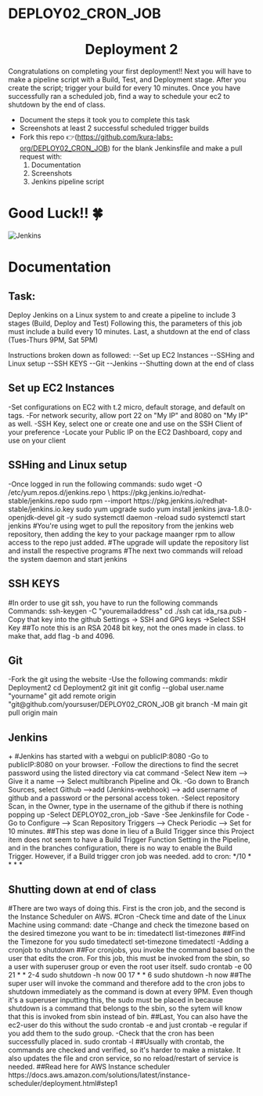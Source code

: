 # DEPLOY02_CRON_JOB

<h1 align=center>Deployment 2</h1>

Congratulations on completing your first deployment!! Next you will have to make a pipeline script with a Build, Test, and Deployment stage. After you create the script; trigger your build for every 10 minutes. Once you have successfully ran a scheduled job, find a way to schedule your ec2 to shutdown by the end of class. 

- Document the steps it took you to complete this task
- Screenshots at least 2 successful scheduled trigger builds 
- Fork this repo 👉(https://github.com/kura-labs-org/DEPLOY02_CRON_JOB) for the blank Jenkinsfile and make a pull request with:
  1. Documentation
  2. Screenshots
  3. Jenkins pipeline script   

#  **Good Luck!!** :four_leaf_clover: 

![Jenkins](https://www.jenkins.io/images/logos/needs-you/Jenkins_Needs_You-transparent.png)

<h1>Documentation </h1>

<h2>Task:</h2>
Deploy Jenkins on a Linux system to and create a pipeline to include 3 stages (Build, Deploy and Test)
Following this, the parameters of this job must include a build every 10 minutes.
Last, a shutdown at the end of class (Tues-Thurs 9PM, Sat 5PM)

Instructions broken down as followed:
--Set up EC2 Instances
--SSHing and Linux setup
--SSH KEYS
--Git
--Jenkins
--Shutting down at the end of class

<h2>Set up EC2 Instances</h2>
-Set configurations on EC2 with t.2 micro, default storage, and default on tags.
-For network security, allow port 22 on "My IP" and 8080 on "My IP" as well.
-SSH Key, select one or create one and use on the SSH Client of your preference
-Locate your Public IP on the EC2 Dashboard, copy and use on your client

<h2>SSHing and Linux setup</h2>
-Once logged in run the following commands:
sudo wget -O /etc/yum.repos.d/jenkins.repo \
    https://pkg.jenkins.io/redhat-stable/jenkins.repo
sudo rpm --import https://pkg.jenkins.io/redhat-stable/jenkins.io.key
sudo yum upgrade
sudo yum install jenkins java-1.8.0-openjdk-devel git -y
sudo systemctl daemon -reload
sudo systemctl start jenkins
#You're using wget to pull the repository from the jenkins web repository, then adding the key to your package maanger rpm to allow access to the repo just added.
#The upgrade will update the repository list and install the respective programs
#The next two commands will reload the system daemon and start jenkins

<h2>SSH KEYS</h2>
#In order to use git ssh, you have to run the following commands
Commands:
ssh-keygen -C "youremailaddress"
cd ./ssh
cat ida_rsa.pub
-Copy that key into the github Settings -> SSH and GPG keys ->Select SSH Key
##To note this is an RSA 2048 bit key, not the ones made in class. to make that, add flag -b and 4096.


<h2>Git</h2>
-Fork the git using the website
-Use the following commands:
mkdir Deployment2
cd Deployment2
git init
git config --global user.name "yourname"
git add remote origin "git@github.com/yoursuser/DEPLOY02_CRON_JOB
git branch -M main
git pull origin main

<h2>Jenkins</h2>+
#Jenkins has started with a webgui on publicIP:8080
-Go to publicIP:8080 on your browser.
-Follow the directions to find the secret password using the listed directory via cat command
-Select New item --> Give it a name --> Select multibranch Pipeline and Ok.
-Go down to Branch Sources, select Github -->add (Jenkins-webhook) --> add username of github and a password or the personal access token.
-Select repository Scan, in the Owner, type in the username of the github if there is nothing popping up
-Select DEPLOY02_cron_job
-Save
-See Jenkinsfile for Code
-Go to Configure --> Scan Repository Triggers --> Check Periodic --> Set for 10 minutes.
##This step was done in lieu of a Build Trigger since this Project item does not seem to have a Build Trigger Function Setting in the Pipeline, and in the branches configuration, there is no way to enable the Build Trigger. However, if a Build trigger cron job was needed. add to cron: */10 * * * * 


<h2>Shutting down at end of class</h2>
#There are two ways of doing this. First is the cron job, and the second is the Instance Scheduler on AWS.
#Cron
-Check time and date of the Linux Machine using command:
date
-Change and check the timezone based on the desired timezone you want to be in:
timedatectl list-timezones
##Find the Timezone for you
sudo timedatectl set-timezone <your_time_zone>
timedatectl
-Adding a cronjob to shutdown
##For cronjobs, you invoke the command based on the user that edits the cron. For this job, this must be invoked from the sbin, so a user with superuser group or even the root user itself.
sudo crontab -e
00 21 * * 2-4 sudo shutdown -h now
00 17 * * 6 sudo shutdown -h now
##The super user will invoke the command and therefore add to the cron jobs to shutdown immediately as the command is down at every 9PM. Even though it's a superuser inputting this, the sudo must be placed in because shutdown is a command that belongs to the sbin, so the sytem will know that this is invoked from sbin instead of bin.
##Last, You can also have the ec2-user do this without the sudo crontab -e and just crontab -e regular if you add them to the sudo group.
-Check that the cron has been successfully placed in.
sudo crontab -l
##Usually with crontab, the commands are checked and verified, so it's harder to make a mistake. It also updates the file and cron service, so no reload/restart of service is needed.
##Read here for AWS Instance scheduler
https://docs.aws.amazon.com/solutions/latest/instance-scheduler/deployment.html#step1
